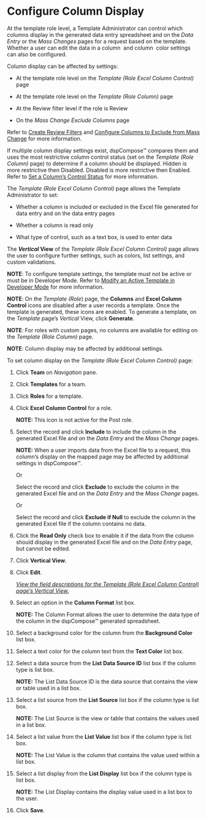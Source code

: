 # Configure Column Display

At the template role level, a Template Administrator can control which
columns display in the generated data entry spreadsheet and on the
<span style="font-style: italic;">Data Entry</span> or the
<span style="font-style: italic;">Mass Changes</span> pages for a
request based on the template. <span>Whether a user can edit the data in
a column</span>  and column  color settings can also be configured.

Column display can be affected by settings:

  - At the template role level on the *Template (Role Excel Column
    Control)* page

  - At the template role level on the *Template (Role Column)* page

  - At the Review filter level if the role is Review

  - On the *Mass Change Exclude Columns* page

Refer to [Create Review
Filters](Add_Users_to_Templates.htm#Create_Review_Filters) and
[Configure Columns to Exclude from Mass
Change](../Config/Configure_Columns_to_Exclude_from_Mass_Change.htm) for
more information.

If multiple column display settings exist, dspCompose™ compares them and
uses the most restrictive column control status (set on the *Template
(Role Column)* page) to determine if a column should be displayed.
Hidden is more restrictive then Disabled. Disabled is more restrictive
then Enabled. Refer to [Set a Column’s Control
Status](Set_a_Columns_Control_Status.htm) for more information.

The *Template (Role Excel Column Control)* page allows the Template
Administrator to set:

  - Whether a column is included or excluded in the Excel file generated
    for data entry and on the data entry pages

  - Whether a column is read only

  - What type of control, such as a text box, is used to enter data

The <span style="font-weight: bold;">*Vertical* View</span> of the
*Template (Role Excel Column Control)* page allows the user to configure
further settings, such as colors, list settings, and custom validations.

**NOTE**: To configure template settings, the template must not be
active or must be in Developer Mode. Refer to [Modify an Active Template
in Developer Mode](Modify_an_Active_Template_in_Developer_Mode.htm) for
more information.

**NOTE**: On the *Template (Role*) page, the **Columns** and **Excel
Column Control** icons are disabled after a user records a template.
Once the template is generated, these icons are enabled. To generate a
template, on the *Template* page’s *Vertical* View, click **Generate**.

**NOTE**: For roles with custom pages, no columns are available for
editing on the *Template (Role Column)* page.

**NOTE**: Column display may be affected by additional settings.

To set column display on the *Template (Role Excel Column Control)*
page:

1.  Click **Team** on *Navigation
    <span style="font-style: normal;">pane</span>*.

2.  Click **Templates** for a team.

3.  Click **Roles** for a template.

4.  Click **Excel Column Control** for a role.
    
    **NOTE:** This icon is not active for the Post role.

5.  Select the record and click **Include** to include the column in the
    generated Excel file and on the
    <span style="font-style: italic;">Data Entry</span> and the
    <span style="font-style: italic;">Mass Change</span> pages.
    
    **NOTE:** When a user imports data from the Excel file to a request,
    this column’s display on the mapped page may be affected by
    additional settings in dspCompose™.
    
    Or
    
    Select the record and click **Exclude** to exclude the column in the
    generated Excel file and on the
    <span style="font-style: italic;">Data Entry</span> and the
    <span style="font-style: italic;">Mass Change</span> pages.
    
    Or
    
    Select the record and click **Exclude if Null** to exclude the
    column in the generated Excel file if the column contains no data.

6.  Click the **Read Only** check box to enable it if the data from the
    column should display in the generated Excel file and on the
    <span style="font-style: italic;">Data Entry</span> page, but cannot
    be edited.

7.  Click **Vertical View**.

8.  Click **Edit**.
    
    *[View the field descriptions for the Template (Role Excel Column
    Control) page’s Vertical
    View.](../Page_Desc/Template_Role_Excel_Column_Control_H.htm)*

9.  Select an option in the **Column Format** list box.
    
    **NOTE:** The Column Format allows the user to determine the data
    type of the column in the dspCompose™ generated spreadsheet.

10. Select a background color for the column from the **Background
    Color** list box.

11. Select a text color for the column text from the **Text Color** list
    box.

12. Select a data source from the **List Data Source ID** list box if
    the column type is list box.
    
    **NOTE:** The List Data Source ID is the data source that contains
    the view or table used in a list box.

13. Select a list source from the **List Source** list box if the column
    type is list box.
    
    **NOTE:** The List Source is the view or table that contains the
    values used in a list box.

14. Select a list value from the **List Value** list box if the column
    type is list box.
    
    **NOTE:** The List Value is the column that contains the value used
    within a list box.

15. Select a list display from the **List Display** list box if the
    column type is list box.
    
    **NOTE:** The List Display contains the display value used in a list
    box to the user.

16. Click **Save**.
